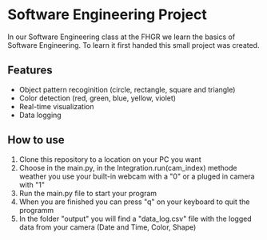 # Software Engineering Project

In our Software Engineering class at the FHGR we learn the basics of Software Engineering. To learn it first handed this small project was created.

## Features
- Object pattern recoginition (circle, rectangle, square and triangle)
- Color detection (red, green, blue, yellow, violet)
- Real-time visualization
- Data logging

## How to use
1. Clone this repository to a location on your PC you want
2. Choose in the main.py, in the Integration.run(cam_index) methode weather you use your built-in webcam with a "0" or a pluged in camera with "1"
3. Run the main.py file to start your program
4. When you are finished you can press "q" on your keyboard to quit the programm
5. In the folder "output" you will find a "data_log.csv" file with the logged data from your camera (Date and Time, Color, Shape)